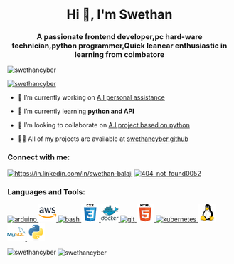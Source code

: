 <h1 align="center">Hi 👋, I'm Swethan</h1>
<h3 align="center">A passionate frontend developer,pc hard-ware technician,python programmer,Quick leanear enthusiastic in learning from coimbatore </h3>

<p align="left"> <img src="https://komarev.com/ghpvc/?username=swethancyber&label=Profile%20views&color=0e75b6&style=flat" alt="swethancyber" /> </p>

<p align="left"> <a href="https://github.com/ryo-ma/github-profile-trophy"><img src="https://github-profile-trophy.vercel.app/?username=swethancyber" alt="swethancyber" /></a> </p>

- 🔭 I’m currently working on [A.I personal assistance](https://github.com/Swethancyber/alan-personal-assistant.git)

- 🌱 I’m currently learning **python and API**

- 👯 I’m looking to collaborate on [A.I project based on python](https://github.com/Swethancyber/alan-personal-assistant.git)

- 👨‍💻 All of my projects are available at [swethancyber.github](swethancyber.github)

<h3 align="left">Connect with me:</h3>
<p align="left">
<a href="https://in.linkedin.com/in/swethan-balaji" target="blank"><img align="center" src="https://raw.githubusercontent.com/rahuldkjain/github-profile-readme-generator/master/src/images/icons/Social/linked-in-alt.svg" alt="https://in.linkedin.com/in/swethan-balaji" height="30" width="40" /></a>
<a href="https://discord.gg/404_not_found0052" target="blank"><img align="center" src="https://raw.githubusercontent.com/rahuldkjain/github-profile-readme-generator/master/src/images/icons/Social/discord.svg" alt="404_not_found0052" height="30" width="40" /></a>
</p>

<h3 align="left">Languages and Tools:</h3>
<p align="left"> <a href="https://www.arduino.cc/" target="_blank" rel="noreferrer"> <img src="https://cdn.worldvectorlogo.com/logos/arduino-1.svg" alt="arduino" width="40" height="40"/> </a> <a href="https://aws.amazon.com" target="_blank" rel="noreferrer"> <img src="https://raw.githubusercontent.com/devicons/devicon/master/icons/amazonwebservices/amazonwebservices-original-wordmark.svg" alt="aws" width="40" height="40"/> </a> <a href="https://www.gnu.org/software/bash/" target="_blank" rel="noreferrer"> <img src="https://www.vectorlogo.zone/logos/gnu_bash/gnu_bash-icon.svg" alt="bash" width="40" height="40"/> </a> <a href="https://www.w3schools.com/css/" target="_blank" rel="noreferrer"> <img src="https://raw.githubusercontent.com/devicons/devicon/master/icons/css3/css3-original-wordmark.svg" alt="css3" width="40" height="40"/> </a> <a href="https://www.docker.com/" target="_blank" rel="noreferrer"> <img src="https://raw.githubusercontent.com/devicons/devicon/master/icons/docker/docker-original-wordmark.svg" alt="docker" width="40" height="40"/> </a> <a href="https://git-scm.com/" target="_blank" rel="noreferrer"> <img src="https://www.vectorlogo.zone/logos/git-scm/git-scm-icon.svg" alt="git" width="40" height="40"/> </a> <a href="https://www.w3.org/html/" target="_blank" rel="noreferrer"> <img src="https://raw.githubusercontent.com/devicons/devicon/master/icons/html5/html5-original-wordmark.svg" alt="html5" width="40" height="40"/> </a> <a href="https://kubernetes.io" target="_blank" rel="noreferrer"> <img src="https://www.vectorlogo.zone/logos/kubernetes/kubernetes-icon.svg" alt="kubernetes" width="40" height="40"/> </a> <a href="https://www.linux.org/" target="_blank" rel="noreferrer"> <img src="https://raw.githubusercontent.com/devicons/devicon/master/icons/linux/linux-original.svg" alt="linux" width="40" height="40"/> </a> <a href="https://www.mysql.com/" target="_blank" rel="noreferrer"> <img src="https://raw.githubusercontent.com/devicons/devicon/master/icons/mysql/mysql-original-wordmark.svg" alt="mysql" width="40" height="40"/> </a> <a href="https://www.python.org" target="_blank" rel="noreferrer"> <img src="https://raw.githubusercontent.com/devicons/devicon/master/icons/python/python-original.svg" alt="python" width="40" height="40"/> </a> </p>

<p><img align="left" src="https://github-readme-stats.vercel.app/api/top-langs?username=swethancyber&show_icons=true&locale=en&layout=compact" alt="swethancyber" /></p>

<p>&nbsp;<img align="center" src="https://github-readme-stats.vercel.app/api?username=swethancyber&show_icons=true&locale=en" alt="swethancyber" /></p>
